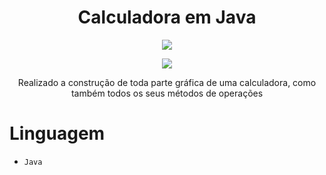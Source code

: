 <h1 align="center">
    Calculadora em Java
</h1>


<p align="center">
  <img src="http://img.shields.io/static/v1?label=STATUS&message=EM%20DESENVOLVIMENTO&color=GREEN&style=for-the-badge"/>
</p>

<p align="center">
  <img src="https://user-images.githubusercontent.com/80048095/218263534-85964b4c-e326-4b65-80a3-391445f27ef3.png"/>
</p>

<p align="center">
    Realizado a construção de toda parte gráfica de uma calculadora, como também todos os seus métodos de operações 
</p>


# Linguagem
- `Java`
    
